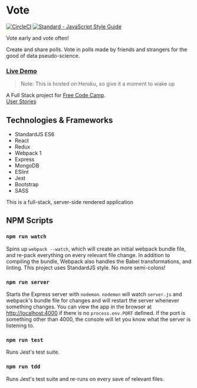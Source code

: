 # Vote
[![CircleCI](https://circleci.com/gh/itxchy/FCC-vote.svg?style=shield)](https://circleci.com/gh/itxchy/FCC-vote) [![Standard - JavaScript Style Guide](https://img.shields.io/badge/code_style-standard-brightgreen.svg)](http://standardjs.com/)

Vote early and vote often!

Create and share polls. Vote in polls made by friends and strangers for the good of data pseudo-science.

### [Live Demo](http://itxchy-vote.herokuapp.com/)
> Note: This is hosted on Heroku, so give it a moment to wake up

A Full Stack project for [Free Code Camp](https://www.freecodecamp.com/).  
[User Stories](https://www.freecodecamp.com/challenges/build-a-voting-app)

## Technologies & Frameworks

- StandardJS ES6
- React
- Redux
- Webpack 1
- Express
- MongoDB
- ESlint
- Jest
- Bootstrap
- SASS

This is a full-stack, server-side rendered application 

## NPM Scripts

### `npm run watch`
Spins up `webpack --watch`, which will create an initial webpack bundle file, and re-pack everything on every relevant file change. In addition to compiling the bundle, Webpack also handles the Babel transformations, and linting. This project uses StandardJS style. No more semi-colons!

### `npm run server` 
Starts the Express server with `nodemon`. `nodemon` will watch `server.js` and webpack's bundle file for changes and will restart the server whenever something changes. You can view the app in the browser at [http://localhost:4000](http://localhost:4000) if there is no `process.env.PORT` defined. If the port is something other than 4000, the console will let you know what the server is listening to.

### `npm run test`
Runs Jest's test suite.

### `npm run tdd`
Runs Jest's test suite and re-runs on every save of relevant files.

